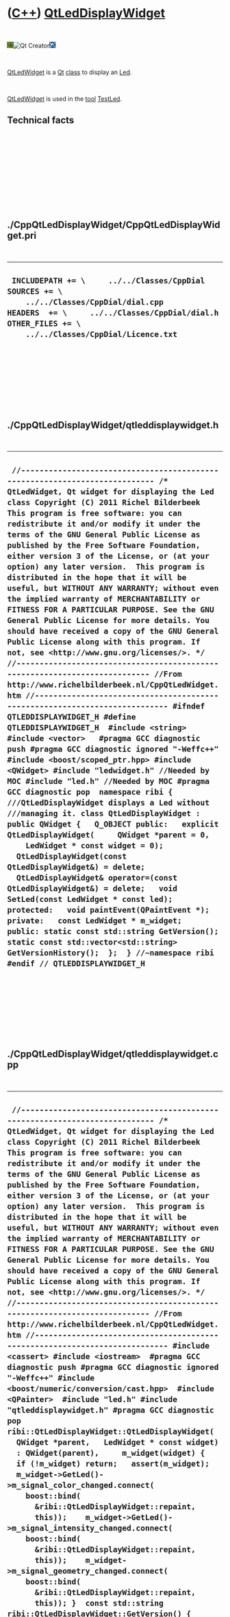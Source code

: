 
 

 

 

 

 

([C++](Cpp.md)) [QtLedDisplayWidget](CppQtLedDisplayWidget.md)
================================================================

 

![Qt](PicQt.png)![Qt
Creator](PicQtCreator.png)![Lubuntu](PicLubuntu.png)

 

[QtLedWidget](CppQtLedWidget.md) is a [Qt](CppQt.md)
[class](CppClass.md) to display an [Led](CppLed.md).

 

[QtLedWidget](CppQtLedWidget.md) is used in the [tool](Tools.md)
[TestLed](ToolTestLed.md).

Technical facts
---------------

 

 

 

 

 

 

./CppQtLedDisplayWidget/CppQtLedDisplayWidget.pri
-------------------------------------------------

 

  --------------------------------------------------------------------------------------------------------------------------------------------------------------------------------------------------------
  ` INCLUDEPATH += \     ../../Classes/CppDial  SOURCES += \     ../../Classes/CppDial/dial.cpp  HEADERS  += \     ../../Classes/CppDial/dial.h  OTHER_FILES += \     ../../Classes/CppDial/Licence.txt`
  --------------------------------------------------------------------------------------------------------------------------------------------------------------------------------------------------------

 

 

 

 

 

./CppQtLedDisplayWidget/qtleddisplaywidget.h
--------------------------------------------

 

  ---------------------------------------------------------------------------------------------------------------------------------------------------------------------------------------------------------------------------------------------------------------------------------------------------------------------------------------------------------------------------------------------------------------------------------------------------------------------------------------------------------------------------------------------------------------------------------------------------------------------------------------------------------------------------------------------------------------------------------------------------------------------------------------------------------------------------------------------------------------------------------------------------------------------------------------------------------------------------------------------------------------------------------------------------------------------------------------------------------------------------------------------------------------------------------------------------------------------------------------------------------------------------------------------------------------------------------------------------------------------------------------------------------------------------------------------------------------------------------------------------------------------------------------------------------------------------------------------------------------------------------------------------------------------------------------------------------------------------------------------------------------------------------------------------------------------------------------------------------------------------------------------------------------------------------------------------------------------------------------------------------------------------------------------------
  ` //--------------------------------------------------------------------------- /* QtLedWidget, Qt widget for displaying the Led class Copyright (C) 2011 Richel Bilderbeek  This program is free software: you can redistribute it and/or modify it under the terms of the GNU General Public License as published by the Free Software Foundation, either version 3 of the License, or (at your option) any later version.  This program is distributed in the hope that it will be useful, but WITHOUT ANY WARRANTY; without even the implied warranty of MERCHANTABILITY or FITNESS FOR A PARTICULAR PURPOSE. See the GNU General Public License for more details. You should have received a copy of the GNU General Public License along with this program. If not, see <http://www.gnu.org/licenses/>. */ //--------------------------------------------------------------------------- //From http://www.richelbilderbeek.nl/CppQtLedWidget.htm //--------------------------------------------------------------------------- #ifndef QTLEDDISPLAYWIDGET_H #define QTLEDDISPLAYWIDGET_H  #include <string> #include <vector>   #pragma GCC diagnostic push #pragma GCC diagnostic ignored "-Weffc++" #include <boost/scoped_ptr.hpp> #include <QWidget> #include "ledwidget.h" //Needed by MOC #include "led.h" //Needed by MOC #pragma GCC diagnostic pop  namespace ribi {  ///QtLedDisplayWidget displays a Led without ///managing it. class QtLedDisplayWidget : public QWidget {   Q_OBJECT public:   explicit QtLedDisplayWidget(     QWidget *parent = 0,     LedWidget * const widget = 0);   QtLedDisplayWidget(const QtLedDisplayWidget&) = delete;   QtLedDisplayWidget& operator=(const QtLedDisplayWidget&) = delete;   void SetLed(const LedWidget * const led); protected:   void paintEvent(QPaintEvent *);  private:   const LedWidget * m_widget;  public: static const std::string GetVersion(); static const std::vector<std::string> GetVersionHistory();  };  } //~namespace ribi  #endif // QTLEDDISPLAYWIDGET_H`
  ---------------------------------------------------------------------------------------------------------------------------------------------------------------------------------------------------------------------------------------------------------------------------------------------------------------------------------------------------------------------------------------------------------------------------------------------------------------------------------------------------------------------------------------------------------------------------------------------------------------------------------------------------------------------------------------------------------------------------------------------------------------------------------------------------------------------------------------------------------------------------------------------------------------------------------------------------------------------------------------------------------------------------------------------------------------------------------------------------------------------------------------------------------------------------------------------------------------------------------------------------------------------------------------------------------------------------------------------------------------------------------------------------------------------------------------------------------------------------------------------------------------------------------------------------------------------------------------------------------------------------------------------------------------------------------------------------------------------------------------------------------------------------------------------------------------------------------------------------------------------------------------------------------------------------------------------------------------------------------------------------------------------------------------------------

 

 

 

 

 

./CppQtLedDisplayWidget/qtleddisplaywidget.cpp
----------------------------------------------

 

  -----------------------------------------------------------------------------------------------------------------------------------------------------------------------------------------------------------------------------------------------------------------------------------------------------------------------------------------------------------------------------------------------------------------------------------------------------------------------------------------------------------------------------------------------------------------------------------------------------------------------------------------------------------------------------------------------------------------------------------------------------------------------------------------------------------------------------------------------------------------------------------------------------------------------------------------------------------------------------------------------------------------------------------------------------------------------------------------------------------------------------------------------------------------------------------------------------------------------------------------------------------------------------------------------------------------------------------------------------------------------------------------------------------------------------------------------------------------------------------------------------------------------------------------------------------------------------------------------------------------------------------------------------------------------------------------------------------------------------------------------------------------------------------------------------------------------------------------------------------------------------------------------------------------------------------------------------------------------------------------------------------------------------------------------------------------------------------------------------------------------------------------------------------------------------------------------------------------------------------------------------------------------------------------------------------------------------------------------------------------------------------------------------------------------------------------------------------------------------------------------------------------------------------------------------------------------------------------------------------------------------------------------------------------------------------------------------------------------------------------------------------------------------------------------------------------------------------------------------------------------------------------------------------------------------------------------------------------------------------------------------------------------------------------------------------------------------------------------------------------------------------------------------------------------------------------------------------------------------------------------------------------------------------------------------------------------------------------------------------------------------------------------------------------------------------------------------------------------------------------------------------------------------------------------------------------------------------------------------------------------------------------------------------------------------------------------------------------------------------------------------------------------------------------------------------------------------------------------------------------------------------------------------------------------------------------------------------------------------------------------------------------------------------------------------------------------------------------------------------------------------------------------------------------------------------------------------------------------------------------------------------------------------------------------------------------------------------------------------------------------------------------------------------------------------------------------------------------------------------------------------------------------------------------------------------------------------------------------------------------------------------------------------------------------------------------------------------------------------------------------------------------------------------------------------------------------------------------------------------------------------------------------------------------------------------------------------------------------------------------------------------------------------------------------------------------------------------------------------------------------------------------------------------------------------------------------------------------------------------------------------------------------------------------------------------------------------------------------------------------------------------------------------------------------------------------------------------------------------------------------------------------------------------------------------------------------------------------------------------------------------------------------------------------------------------------------------------------------------------------------------------------------------------------------------------------------------------------------------------------------------------------------------------------------------------------------------------------------------------------------------------------------------------------------------------------------------------------------------------------------------------------------------------------------------------------------------
  ` //--------------------------------------------------------------------------- /* QtLedWidget, Qt widget for displaying the Led class Copyright (C) 2011 Richel Bilderbeek  This program is free software: you can redistribute it and/or modify it under the terms of the GNU General Public License as published by the Free Software Foundation, either version 3 of the License, or (at your option) any later version.  This program is distributed in the hope that it will be useful, but WITHOUT ANY WARRANTY; without even the implied warranty of MERCHANTABILITY or FITNESS FOR A PARTICULAR PURPOSE. See the GNU General Public License for more details. You should have received a copy of the GNU General Public License along with this program. If not, see <http://www.gnu.org/licenses/>. */ //--------------------------------------------------------------------------- //From http://www.richelbilderbeek.nl/CppQtLedWidget.htm //--------------------------------------------------------------------------- #include <cassert> #include <iostream>  #pragma GCC diagnostic push #pragma GCC diagnostic ignored "-Weffc++" #include <boost/numeric/conversion/cast.hpp>  #include <QPainter>  #include "led.h" #include "qtleddisplaywidget.h" #pragma GCC diagnostic pop  ribi::QtLedDisplayWidget::QtLedDisplayWidget(   QWidget *parent,   LedWidget * const widget)   : QWidget(parent),     m_widget(widget) {   if (!m_widget) return;   assert(m_widget);    m_widget->GetLed()->m_signal_color_changed.connect(     boost::bind(       &ribi::QtLedDisplayWidget::repaint,       this));    m_widget->GetLed()->m_signal_intensity_changed.connect(     boost::bind(       &ribi::QtLedDisplayWidget::repaint,       this));    m_widget->m_signal_geometry_changed.connect(     boost::bind(       &ribi::QtLedDisplayWidget::repaint,       this)); }  const std::string ribi::QtLedDisplayWidget::GetVersion() {   return "1.0"; }  const std::vector<std::string> ribi::QtLedDisplayWidget::GetVersionHistory() {   return {     "2011-04-10: Version 1.0: initial version"   }; }  void ribi::QtLedDisplayWidget::paintEvent(QPaintEvent *) {   assert(m_widget && "QtLedDisplayWidget must be initialized with a Led*");   QPainter p(this);   const QPen initial_pen = p.pen();    const int red   = boost::numeric_cast<int>(m_widget->GetLed()->GetRed());   const int green = boost::numeric_cast<int>(m_widget->GetLed()->GetGreen());   const int blue  = boost::numeric_cast<int>(m_widget->GetLed()->GetBlue());   const double intensity = m_widget->GetLed()->GetIntensity();   const int width  = this->width();   const int height = this->height();   //Fraction red/green/blue   const double fR = static_cast<double>(red  ) / 255.0;   const double fG = static_cast<double>(green) / 255.0;   const double fB = static_cast<double>(blue ) / 255.0;    {     //Draw circle and major surface     const double maxBrightness = 0.66 * 255.0;     const double minBrightness = 0.25 * maxBrightness;     const int r = static_cast<int>(       minBrightness + (fR * intensity * (maxBrightness - minBrightness) ) );     const int g = static_cast<int>(       minBrightness + (fG * intensity * (maxBrightness - minBrightness) ) );     const int b = static_cast<int>(       minBrightness + (fB * intensity * (maxBrightness - minBrightness) ) );     assert( r >= 0 ); assert( r < 256);     assert( g >= 0 ); assert( g < 256);     assert( b >= 0 ); assert( b < 256);     const int pen_width = 1 + (std::min(width,height) / 25);     {       QPen pen = p.pen();       pen.setWidth(pen_width);       pen.setColor(QColor(0,0,0));       p.setPen(pen);     }     p.setBrush(QBrush(QColor(r,g,b)));     p.drawEllipse(       pen_width,       pen_width,       width  - (2 * pen_width),       height - (2 * pen_width));   }   {     //Draw topleft smaller lighter surface     const double maxBrightness = 1.00 * 255.0;     const double minBrightness = 0.25 * maxBrightness;     const int r = static_cast<int>(       minBrightness + (fR * intensity * (maxBrightness - minBrightness) ) );     const int g = static_cast<int>(       minBrightness + (fG * intensity * (maxBrightness - minBrightness) ) );     const int b = static_cast<int>(       minBrightness + (fB * intensity * (maxBrightness - minBrightness) ) );     assert( r >= 0 ); assert( r < 256);     assert( g >= 0 ); assert( g < 256);     assert( b >= 0 ); assert( b < 256);     const int x = (width  / 2) - (0.707 * static_cast<double>(width ) * 0.5);     const int y = (height / 2) - (0.707 * static_cast<double>(height) * 0.5);     const int w = (0.707 * static_cast<double>(width ) * 0.5);     const int h = (0.707 * static_cast<double>(height) * 0.5);     {       QPen pen = p.pen();       pen.setWidth(1);       pen.setColor(QColor(r,g,b));       p.setPen(pen);     }     p.setBrush(QBrush(QColor(r,g,b)));     p.drawEllipse(x,y,w,h);   }   {     //Draw bottomright smaller lighter surface     const double maxBrightness = 0.33 * 255.0;     const double minBrightness = 0.25 * maxBrightness;     const int r = static_cast<int>(       minBrightness + (fR * intensity * (maxBrightness - minBrightness) ) );     const int g = static_cast<int>(       minBrightness + (fG * intensity * (maxBrightness - minBrightness) ) );     const int b = static_cast<int>(       minBrightness + (fB * intensity * (maxBrightness - minBrightness) ) );     assert( r >= 0 ); assert( r < 256);     assert( g >= 0 ); assert( g < 256);     assert( b >= 0 ); assert( b < 256);     const int x = (width  / 2) - 1;     const int y = (height / 2) - 1;     const int w = (0.707 * static_cast<double>(width ) * 0.5);     const int h = (0.707 * static_cast<double>(height) * 0.5);      {       QPen pen = p.pen();       pen.setWidth(1);       pen.setColor(QColor(r,g,b));       p.setPen(pen);     }     p.setBrush(QBrush(QColor(r,g,b)));     p.drawEllipse(x,y,w,h);   }   p.setPen(initial_pen);  }  void ribi::QtLedDisplayWidget::SetLed(const LedWidget * const led) {   assert(led);   m_widget = led; }`
  -----------------------------------------------------------------------------------------------------------------------------------------------------------------------------------------------------------------------------------------------------------------------------------------------------------------------------------------------------------------------------------------------------------------------------------------------------------------------------------------------------------------------------------------------------------------------------------------------------------------------------------------------------------------------------------------------------------------------------------------------------------------------------------------------------------------------------------------------------------------------------------------------------------------------------------------------------------------------------------------------------------------------------------------------------------------------------------------------------------------------------------------------------------------------------------------------------------------------------------------------------------------------------------------------------------------------------------------------------------------------------------------------------------------------------------------------------------------------------------------------------------------------------------------------------------------------------------------------------------------------------------------------------------------------------------------------------------------------------------------------------------------------------------------------------------------------------------------------------------------------------------------------------------------------------------------------------------------------------------------------------------------------------------------------------------------------------------------------------------------------------------------------------------------------------------------------------------------------------------------------------------------------------------------------------------------------------------------------------------------------------------------------------------------------------------------------------------------------------------------------------------------------------------------------------------------------------------------------------------------------------------------------------------------------------------------------------------------------------------------------------------------------------------------------------------------------------------------------------------------------------------------------------------------------------------------------------------------------------------------------------------------------------------------------------------------------------------------------------------------------------------------------------------------------------------------------------------------------------------------------------------------------------------------------------------------------------------------------------------------------------------------------------------------------------------------------------------------------------------------------------------------------------------------------------------------------------------------------------------------------------------------------------------------------------------------------------------------------------------------------------------------------------------------------------------------------------------------------------------------------------------------------------------------------------------------------------------------------------------------------------------------------------------------------------------------------------------------------------------------------------------------------------------------------------------------------------------------------------------------------------------------------------------------------------------------------------------------------------------------------------------------------------------------------------------------------------------------------------------------------------------------------------------------------------------------------------------------------------------------------------------------------------------------------------------------------------------------------------------------------------------------------------------------------------------------------------------------------------------------------------------------------------------------------------------------------------------------------------------------------------------------------------------------------------------------------------------------------------------------------------------------------------------------------------------------------------------------------------------------------------------------------------------------------------------------------------------------------------------------------------------------------------------------------------------------------------------------------------------------------------------------------------------------------------------------------------------------------------------------------------------------------------------------------------------------------------------------------------------------------------------------------------------------------------------------------------------------------------------------------------------------------------------------------------------------------------------------------------------------------------------------------------------------------------------------------------------------------------------------------------------------------------------------------------------------------------

 

 

 

 

 

 

This page has been created by the [tool](Tools.md)
[CodeToHtml](ToolCodeToHtml.md)
